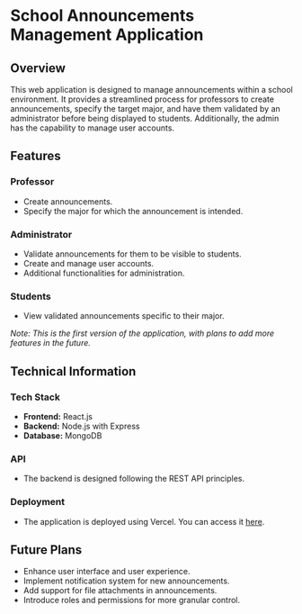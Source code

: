 # School Announcements Management Application

## Overview

This web application is designed to manage announcements within a school environment. It provides a streamlined process for professors to create announcements, specify the target major, and have them validated by an administrator before being displayed to students. Additionally, the admin has the capability to manage user accounts.

## Features

### Professor
- Create announcements.
- Specify the major for which the announcement is intended.

### Administrator
- Validate announcements for them to be visible to students.
- Create and manage user accounts.
- Additional functionalities for administration.

### Students
- View validated announcements specific to their major.

*Note: This is the first version of the application, with plans to add more features in the future.*

## Technical Information

### Tech Stack
- **Frontend:** React.js
- **Backend:** Node.js with Express
- **Database:** MongoDB

### API
- The backend is designed following the REST API principles.

### Deployment
- The application is deployed using Vercel. You can access it [here](https://announce-manger-cleint.vercel.app/).

## Future Plans

- Enhance user interface and user experience.
- Implement notification system for new announcements.
- Add support for file attachments in announcements.
- Introduce roles and permissions for more granular control.
